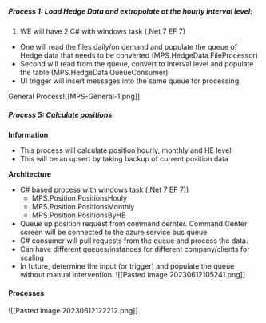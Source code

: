 ##### Process 1: Load Hedge Data and extrapolate at the hourly interval level:
 1. WE will have 2 C# with windows task (.Net 7 EF 7)
- One will read the files daily/on demand and populate the queue of Hedge data that needs to be converted (MPS.HedgeData.FileProcessor)
- Second will read from the queue, convert to interval level and populate the table (MPS.HedgeData.QueueConsumer)
- UI trigger will insert messages into the same queue for processing

General Process![[MPS-General-1.png]]



##### Process 5: Calculate positions
**Information**
- This process will calculate position hourly, monthly and HE level
- This will be an upsert by taking backup of current position data

**Architecture**
- C# based process with windows task (.Net 7 EF 7))
	- MPS.Position.PositionsHouly
	- MPS.Position.PositionsMonthly
	- MPS.Position.PositionsByHE
- Queue up position request from command cernter. Command Center screen will be connected to the azure service bus queue
- C# consumer will pull requests from the queue and process the data.
- Can have different queues/instances for different company/clients for scaling
- In future, determine the input (or trigger) and populate the queue without manual intervention.
![[Pasted image 20230612105241.png]]

#### Processes
![[Pasted image 20230612122212.png]]

